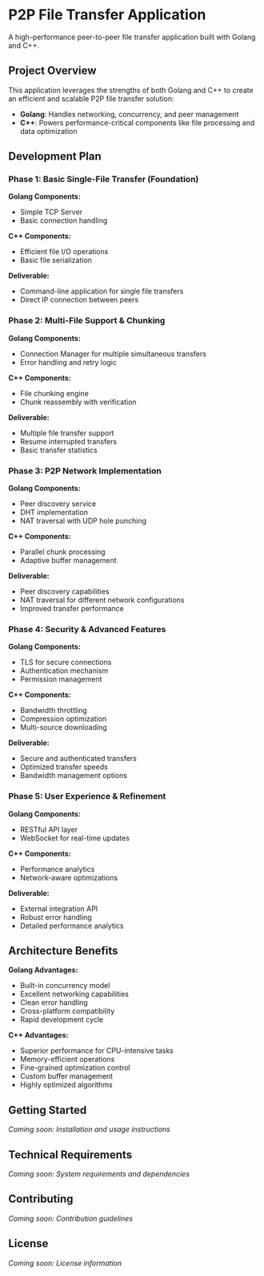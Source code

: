 # P2P File Transfer Application

A high-performance peer-to-peer file transfer application built with Golang and C++.

## Project Overview

This application leverages the strengths of both Golang and C++ to create an efficient and scalable P2P file transfer solution:
- **Golang**: Handles networking, concurrency, and peer management
- **C++**: Powers performance-critical components like file processing and data optimization

## Development Plan

### Phase 1: Basic Single-File Transfer (Foundation)

**Golang Components:**
- Simple TCP Server
- Basic connection handling

**C++ Components:**
- Efficient file I/O operations
- Basic file serialization

**Deliverable:**
- Command-line application for single file transfers
- Direct IP connection between peers

### Phase 2: Multi-File Support & Chunking

**Golang Components:**
- Connection Manager for multiple simultaneous transfers
- Error handling and retry logic

**C++ Components:**
- File chunking engine
- Chunk reassembly with verification

**Deliverable:**
- Multiple file transfer support
- Resume interrupted transfers
- Basic transfer statistics

### Phase 3: P2P Network Implementation

**Golang Components:**
- Peer discovery service
- DHT implementation
- NAT traversal with UDP hole punching

**C++ Components:**
- Parallel chunk processing
- Adaptive buffer management

**Deliverable:**
- Peer discovery capabilities
- NAT traversal for different network configurations
- Improved transfer performance

### Phase 4: Security & Advanced Features

**Golang Components:**
- TLS for secure connections
- Authentication mechanism
- Permission management

**C++ Components:**
- Bandwidth throttling
- Compression optimization
- Multi-source downloading

**Deliverable:**
- Secure and authenticated transfers
- Optimized transfer speeds
- Bandwidth management options

### Phase 5: User Experience & Refinement

**Golang Components:**
- RESTful API layer
- WebSocket for real-time updates

**C++ Components:**
- Performance analytics
- Network-aware optimizations

**Deliverable:**
- External integration API
- Robust error handling
- Detailed performance analytics

## Architecture Benefits

**Golang Advantages:**
- Built-in concurrency model
- Excellent networking capabilities
- Clean error handling
- Cross-platform compatibility
- Rapid development cycle

**C++ Advantages:**
- Superior performance for CPU-intensive tasks
- Memory-efficient operations
- Fine-grained optimization control
- Custom buffer management
- Highly optimized algorithms

## Getting Started

*Coming soon: Installation and usage instructions*

## Technical Requirements

*Coming soon: System requirements and dependencies*

## Contributing

*Coming soon: Contribution guidelines*

## License

*Coming soon: License information*
